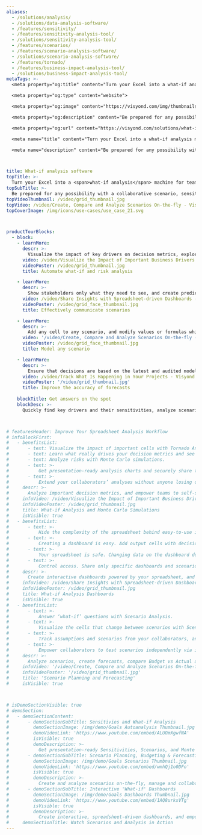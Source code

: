 ```yaml
---
aliases: 
  - /solutions/analysis/
  - /solutions/data-analysis-software/
  - /features/sensitivity/
  - /features/sensitivity-analysis-tool/
  - /solutions/sensitivity-analysis-tool/
  - /features/scenarios/
  - /features/scenario-analysis-software/
  - /solutions/scenario-analysis-software/
  - /features/tornado/
  - /features/business-impact-analysis-tool/
  - /solutions/business-impact-analysis-tool/
metaTags: >-
  <meta property="og:title" content="Turn your Excel into a what-if analysis machine for team players">

  <meta property="og:type" content="website">

  <meta property="og:image" content="https://visyond.com/img/thumbnails/Solutions2022/Thumbnail - Solutions - What-if 2022.png">

  <meta property="og:description" content="Be prepared for any possibility with a collaborative scenario, sensitivity and risk analysis solution that anyone on the team can easily use.">

  <meta property="og:url" content="https://visyond.com/solutions/what-if-analysis/">

  <meta name="title" content="Turn your Excel into a what-if analysis machine for team players">

  <meta name="description" content="Be prepared for any possibility with a collaborative scenario, sensitivity and risk analysis solution that anyone on the team can easily use.">



title: What-if analysis software
topTitle: >-
  Turn your Excel into a <span>what-if analysis</span> machine for team players
topSubTitle: >-
  Be prepared for any possibility with a collaborative scenario, sensitivity and risk analysis solution that anyone on the team can easily use.
topVideoThumbnail: /video/grid_thumbnail.jpg
topVideo: /video/Create, Compare and Analyze Scenarios On-the-fly - Visyond.mp4
topCoverImage: /img/icons/use-cases/use_case_21.svg



productTourBlocks:
  - block:
    - learnMore:
      descr: >-
        Visualize the impact of key drivers on decision metrics, explore their sensitivities, analyze scenarios and variance, and identify risks and opportunities. No code, no macros — just press a button and get results.
      video: /video/Visualize the Impact of Important Business Drivers - Visyond.mp4
      videoPoster: /video/grid_thumbnail.jpg
      title: Automate what-if and risk analysis

    - learnMore:
      descr: >-
        Show stakeholders only what they need to see, and create predictive dashboards for people to play with scenarios, test their own assumptions and forecasts so they will be prepared for ‘what will happen if…’ 
      video: /video/Share Insights with Spreadsheet-driven Dashboards - Visyond.mp4
      videoPoster: /video/grid_face_thumbnail.jpg
      title: Effectively communicate scenarios

    - learnMore:
      descr: >-
        Add any cell to any scenario, and modify values or formulas while keeping the original cell contents intact. Quickly update and combine scenarios, and turn what-if analysis into a collaborative experience.
      video: '/video/Create, Compare and Analyze Scenarios On-the-fly - Visyond.mp4'
      videoPoster: /video/grid_face_thumbnail.jpg
      title: Model any scenario

    - learnMore:
      descr: >-
        Ensure that decisions are based on the latest and audited model. Identify errors, data anomalies, and logical inconsistencies. Track changes, data sources, and feedback from stakeholders.
      video: /video/Track What Is Happening in Your Projects - Visyond.mp4
      videoPoster: '/video/grid_thumbnail.jpg'
      title: Improve the accuracy of forecasts
         
    blockTitle: Get answers on the spot
    blockDesc: >-
      Quickly find key drivers and their sensitivities, analyze scenarios, and empower your team to get answers to their what-if questions without wasting time on updating the model and visualizations.



# featuresHeader: Improve Your Spreadsheet Analysis Workflow
# infoBlockFirst:
#   - benefitsList:
#       - text: Visualize the impact of important cells with Tornado Analysis.
#       - text: Learn what really drives your decision metrics and see how sensitive your model is to changes with Sensitivity Analysis.   
#       - text: Analyze risks with Monte Carlo simulations.
#       - text: >-
#           Get presentation-ready analysis charts and securely share them with collaborators.
#       - text: >-
#           Extend your collaborators’ analyses without anyone losing or corrupting data.
#     descr: >-
#       Analyze important decision metrics, and empower teams to self-serve and collaborate on analyses. All this - in a single platform that connects spreadsheets, analyses and dashboards.
#     infoVideo: /video/Visualize the Impact of Important Business Drivers - Visyond.mp4
#     infoVideoPoster: /video/grid_thumbnail.jpg
#     title: What-if Analysis and Monte Carlo Simulations
#     isVisible: true
#   - benefitsList:
#       - text: >-
#           Hide the complexity of the spreadsheet behind easy-to-use interactive dashboards, exposing only relevant inputs collaborators can ‘play’ with.
#       - text: >-
#           Creating a dashboard is easy. Add output cells with decision metrics from your spreadsheet, select input cells, style them as sliders or dropdowns, throw in some charts, and your dashboard is ready to go!
#       - text: >-
#           Your spreadsheet is safe. Changing data on the dashboard does not change the spreadsheet.
#       - text: >-
#           Control access. Share only specific dashboards and scenarios with specific collaborators.
#     descr: >-
#       Create interactive dashboards powered by your spreadsheet, and securely share them online. Let your team or clients safely play with the numbers and reflect on scenarios without the risk of breaking the spreadsheet.
#     infoVideo: /video/Share Insights with Spreadsheet-driven Dashboards - Visyond.mp4
#     infoVideoPoster: /video/grid_thumbnail.jpg
#     title: What-if Analysis Dashboards
#     isVisible: true         
#   - benefitsList:
#       - text: >-
#           Answer ‘what-if’ questions with Scenario Analysis.
#       - text: >-
#           Visualize the cells that change between scenarios with Scenario Waterfall Analysis.
#       - text: >-
#           Track assumptions and scenarios from your collaborators, and always know where the numbers are coming from.
#       - text: >-
#           Empower collaborators to test scenarios independently via interactive dashboards, shielding them from information overload.
#     descr: >-
#       Analyze scenarios, create forecasts, compare Budget vs Actual and turn scenario planning into a truly collaborative experience.
#     infoVideo: '/video/Create, Compare and Analyze Scenarios On-the-fly - Visyond.mp4'
#     infoVideoPoster: '/video/grid_thumbnail.jpg'
#     title: 'Scenario Planning and Forecasting'
#     isVisible: true



# isDemoSectionVisible: true
# demoSection:
#   - demoSectionContent:      
#       - demoSectionSubTitle: Sensitivies and What-if Analysis
#         demoSectionImage: /img/demo/Goals Autoanalysis Thumbnail.jpg
#         demoVideoLink: 'https://www.youtube.com/embed/ALUOmXgwfNA'
#         isVisible: true
#         demoDescription: >-
#           Get presentation-ready Sensitivities, Scenarios, and Monte Carlo Simulations with a few clicks.
#       - demoSectionSubTitle: Scenario Planning, Budgeting & Forecasting
#         demoSectionImage: /img/demo/Goals Scenarios Thumbnail.jpg
#         demoVideoLink: 'https://www.youtube.com/embed/wmhQj1o0DFo'
#         isVisible: true
#         demoDescription: >-
#           Create and analyze scenarios on-the-fly, manage and collaborate on assumptions.        
#       - demoSectionSubTitle: Interactive 'What-if' Dashboards
#         demoSectionImage: /img/demo/Goals Dashboards Thumbnail.jpg
#         demoVideoLink: 'https://www.youtube.com/embed/1AQ8urksVTg'
#         isVisible: true
#         demoDescription: >-
#           Create interactive, spreadsheet-driven dashboards, and empower collaborators to test scenarios without the risk of breaking the model.
#     demoSectionTitle: Watch Scenarios and Analysis in Action           
---
```


